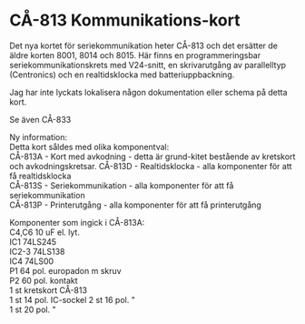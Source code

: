 # CÅ-813 Kommunikations-kort
Det nya kortet för seriekommunikation heter CÅ-813 och det ersätter de äldre korten 8001, 8014 och 8015.
Här finns en programmeringsbar seriekommunikationskrets med V24-snitt, en skrivarutgång av parallelltyp
(Centronics) och en realtidsklocka med batteriuppbackning.  
  
Jag har inte lyckats lokalisera någon dokumentation eller schema på detta kort.  
  
Se även CÅ-833

Ny information:  
Detta kort såldes med olika komponentval:  
CÅ-813A - Kort med avkodning - detta är grund-kitet bestående av kretskort och avkodningskretsar. 
CÅ-813D - Realtidsklocka - alla komponenter för att få realtidsklocka  
CÅ-813S - Seriekommunikation - alla komponenter för att få seriekommunikation  
CÅ-813P - Printerutgång - alla komponenter för att få printerutgång 

Komponenter som ingick i CÅ-813A:  
C4,C6        10 uF el. lyt.  
IC1          74LS245  
IC2-3        74LS138  
IC4          74LS00  
P1           64 pol. europadon m skruv  
P2           60 pol. kontakt  
1 st         kretskort CÅ-813  
1 st         14 pol. IC-sockel
2 st         16 pol.    "  
1 st         20 pol.    "
